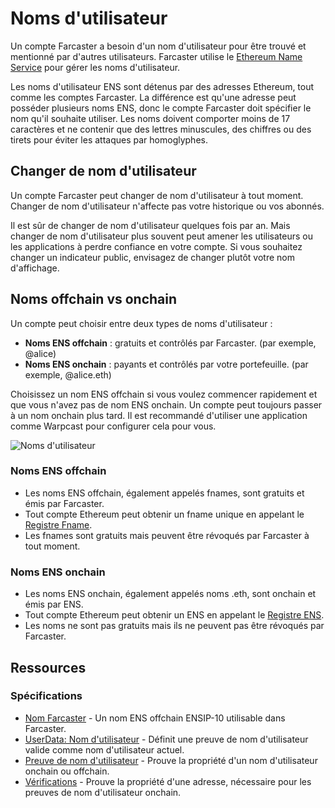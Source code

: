 # Noms d'utilisateur

Un compte Farcaster a besoin d'un nom d'utilisateur pour être trouvé et mentionné par d'autres utilisateurs. Farcaster utilise le [Ethereum Name Service](https://ens.domains/) pour gérer les noms d'utilisateur.

Les noms d'utilisateur ENS sont détenus par des adresses Ethereum, tout comme les comptes Farcaster. La différence est qu'une adresse peut posséder plusieurs noms ENS, donc le compte Farcaster doit spécifier le nom qu'il souhaite utiliser. Les noms doivent comporter moins de 17 caractères et ne contenir que des lettres minuscules, des chiffres ou des tirets pour éviter les attaques par homoglyphes.

## Changer de nom d'utilisateur

Un compte Farcaster peut changer de nom d'utilisateur à tout moment. Changer de nom d'utilisateur n'affecte pas votre historique ou vos abonnés.

Il est sûr de changer de nom d'utilisateur quelques fois par an. Mais changer de nom d'utilisateur plus souvent peut amener les utilisateurs ou les applications à perdre confiance en votre compte. Si vous souhaitez changer un indicateur public, envisagez de changer plutôt votre nom d'affichage.

## Noms offchain vs onchain

Un compte peut choisir entre deux types de noms d'utilisateur :

- **Noms ENS offchain** : gratuits et contrôlés par Farcaster. (par exemple, @alice)
- **Noms ENS onchain** : payants et contrôlés par votre portefeuille. (par exemple, @alice.eth)

Choisissez un nom ENS offchain si vous voulez commencer rapidement et que vous n'avez pas de nom ENS onchain. Un compte peut toujours passer à un nom onchain plus tard. Il est recommandé d'utiliser une application comme Warpcast pour configurer cela pour vous.

![Noms d'utilisateur](/assets/usernames.png)

### Noms ENS offchain

- Les noms ENS offchain, également appelés fnames, sont gratuits et émis par Farcaster.
- Tout compte Ethereum peut obtenir un fname unique en appelant le [Registre Fname](/learn/architecture/ens-names).
- Les fnames sont gratuits mais peuvent être révoqués par Farcaster à tout moment.

### Noms ENS onchain

- Les noms ENS onchain, également appelés noms .eth, sont onchain et émis par ENS.
- Tout compte Ethereum peut obtenir un ENS en appelant le [Registre ENS](https://docs.ens.domains/dapp-developer-guide/the-ens-registry).
- Les noms ne sont pas gratuits mais ils ne peuvent pas être révoqués par Farcaster.

## Ressources

### Spécifications

- [Nom Farcaster](https://github.com/farcasterxyz/protocol/blob/main/docs/SPECIFICATION.md#5-fname-specifications) - Un nom ENS offchain ENSIP-10 utilisable dans Farcaster.
- [UserData: Nom d'utilisateur](https://github.com/farcasterxyz/protocol/blob/main/docs/SPECIFICATION.md#23-user-data) - Définit une preuve de nom d'utilisateur valide comme nom d'utilisateur actuel.
- [Preuve de nom d'utilisateur](https://github.com/farcasterxyz/protocol/blob/main/docs/SPECIFICATION.md#17-username-proof) - Prouve la propriété d'un nom d'utilisateur onchain ou offchain.
- [Vérifications](https://github.com/farcasterxyz/protocol/blob/main/docs/SPECIFICATION.md#25-verifications) - Prouve la propriété d'une adresse, nécessaire pour les preuves de nom d'utilisateur onchain.